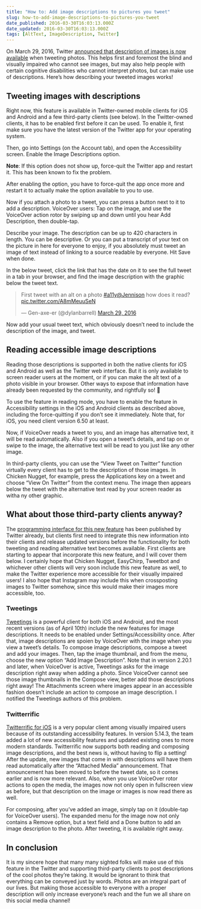```yaml
---
title: "How to: Add image descriptions to pictures you tweet"
slug: how-to-add-image-descriptions-to-pictures-you-tweet
date_published: 2016-03-30T16:03:13.000Z
date_updated: 2016-03-30T16:03:13.000Z
tags: [AltText, ImageDescription, Twitter]
---
```


On March 29, 2016, Twitter [announced that description of images is now available](https://blog.twitter.com/2016/accessible-images-for-everyone) when tweeting photos. This helps first and foremost the blind and visually impaired who cannot see images, but may also help people with certain cognitive disabilities who cannot interpret photos, but can make use of descriptions. Here&#8217;s how describing your tweeted images works!

## Tweeting images with descriptions

Right now, this feature is available in Twitter-owned mobile clients for iOS and Android and a few third-party clients (see below). In the Twitter-owned clients, it has to be enabled first before it can be used. To enable it, first make sure you have the latest version of the Twitter app for your operating system.

Then, go into Settings (on the Account tab), and open the Accessibility screen. Enable the Image Descriptions option.

**Note**: If this option does not show up, force-quit the Twitter app and restart it. This has been known to fix the problem.

After enabling the option, you have to force-quit the app once more and restart it to actually make the option available to you to use.

Now if you attach a photo to a tweet, you can press a button next to it to add a description. VoiceOver users: Tap on the image, and use the VoiceOver action rotor by swiping up and down until you hear Add Description, then double-tap.

Describe your image. The description can be up to 420 characters in length. You can be descriptive. Or you can put a transcript of your text on the picture in here for everyone to enjoy, if you absolutely must tweet an image of text instead of linking to a source readable by everyone. Hit Save when done.

In the below tweet, click the link that has the date on it to see the full tweet in a tab in your browser, and find the image description with the graphic below the tweet text.

> First tweet with an alt on a photo [#a11y](https://twitter.com/hashtag/a11y?src=hash&amp;ref_src=twsrc%5Etfw)[@Jennison](https://twitter.com/Jennison?ref_src=twsrc%5Etfw) how does it read? [pic.twitter.com/A8mMeuuSeN](https://t.co/A8mMeuuSeN)
>
> &mdash; Gen-axe-er (@dylanbarrell) [March 29, 2016](https://twitter.com/dylanbarrell/status/714814603637559296?ref_src=twsrc%5Etfw)

Now add your usual tweet text, which obviously doesn&#8217;t need to include the description of the image, and tweet.

## Reading accessible image descriptions

Reading those descriptions is supported in both the native clients for iOS and Android as well as the Twitter web interface. But it is only available to screen reader users at the moment, or if you can make the alt text of a photo visible in your browser. Other ways to expose that information have already been requested by the community, and rightfully so! 🙂

To use the feature in reading mode, you have to enable the feature in Accessibility settings in the iOS and Android clients as described above, including the force-quitting if you don&#8217;t see it immediately. Note that, for iOS, you need client version 6.50 at least.

Now, if VoiceOver reads a tweet to you, and an image has alternative text, it will be read automatically. Also if you open a tweet&#8217;s details, and tap on or swipe to the image, the alternative text will be read to you just like any other image.

In third-party clients, you can use the &#8220;View Tweet on Twitter&#8221; function virtually every client has to get to the description of those images. In Chicken Nugget, for example, press the Applications key on a tweet and choose &#8220;View On Twitter&#8221; from the context menu. The image then appears below the tweet with the alternative text read by your screen reader as witha ny other graphic.

## What about those third-party clients anyway?

The [programming interface for this new feature](https://blog.twitter.com/2016/alt-text-support-for-twitter-cards-and-the-rest-api) has been published by Twitter already, but clients first need to integrate this new information into their clients and release updated versions before the functionality for both tweeting and reading alternative text becomes available. First clients are starting to appear that incorporate this new feature, and I will cover them below. I certainly hope that Chicken Nugget, EasyChirp, Tweetbot and whichever other clients will very soon include this new feature as well, to make the Twitter experience more accessible for their visually impaired users! I also hope that Instagram may include this when crossposting images to Twitter somehow, since this would make their images more accessible, too.

### Tweetings

[Tweetings](http://www.tweetings.net) is a powerful client for both iOS and Android, and the most recent versions (as of April 10th) include the new features for image descriptions. It needs to be enabled under Settings/Accessibility once. After that, image descriptions are spoien by VoiceOver with the image when you view a tweet&#8217;s details. To compose image descriptions, compose a tweet and add your images. Then, tap the image thumbnail, and from the menu, choose the new option &#8220;Add Image Description&#8221;. Note that in version 2.20.1 and later, when VoiceOver is active, Tweetings asks for the image description right away when adding a photo. Since VoiceOver cannot see those image thumbnails in the Compose view, better add those descriptions right away! The Attachments screen where images appear in an accessible fashion doesn&#8217;t include an action to compose an image description. I notified the Tweetings authors of this problem.

### Twitterrific

[Twitterrific for iOS](http://twitterrific.com/ios) is a very popular client among visually impaired users because of its outstanding accessibility features. In version 5.14.3, the team added a lot of new accessibility features and updated existing ones to more modern standards. Twitterrific now supports both reading and composing image descriptions, and the best news is, without having to flip a setting! After the update, new images that come in with descriptions will have them read automatically after the &#8220;Attached Media&#8221; announcement. That announcement has been moved to before the tweet date, so it comes earlier and is now more relevant. Also, when you use VoiceOver rotor actions to open the media, the images now not only open in fullscreen view as before, but that description on the image or images is now read there as well.

For composing, after you&#8217;ve added an image, simply tap on it (double-tap for VoiceOver users). The expanded menu for the image now not only contains a Remove option, but a text field and a Done button to add an image description to the photo. After tweeting, it is available right away.

## In conclusion

It is my sincere hope that many many sighted folks will make use of this feature in the Twitter and supporting third-party clients to post descriptions of the cool photos they&#8217;re taking. It would be ignorant to think that everything can be conveyed just by words. Photos are an integral part of our lives. But making those accessible to everyone with a proper description will only increase everyone&#8217;s reach and the fun we all share on this social media channel!
